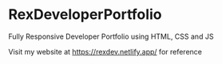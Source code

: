 # RexDeveloperPortfolio
Fully Responsive Developer Portfolio using HTML, CSS and JS

Visit my website at https://rexdev.netlify.app/ for reference
